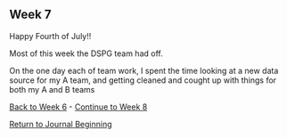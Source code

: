 ## Week 7

Happy Fourth of July!!

Most of this week the DSPG team had off. 

On the one day each of team work, I spent the time looking at a new data source for my A team, and getting cleaned and cought up with things for both my A and B teams

[Back to Week 6](https://github.com/DSPG-2022/DSPG/blob/main/Contributors/Joel_Martin/Week_6.md) - [Continue to Week 8](https://github.com/DSPG-2022/DSPG/blob/main/Contributors/Joel_Martin/Week_8.md)

[Return to Journal Beginning](https://github.com/DSPG-2022/DSPG/blob/main/Contributors/Joel_Martin/Journal.md)